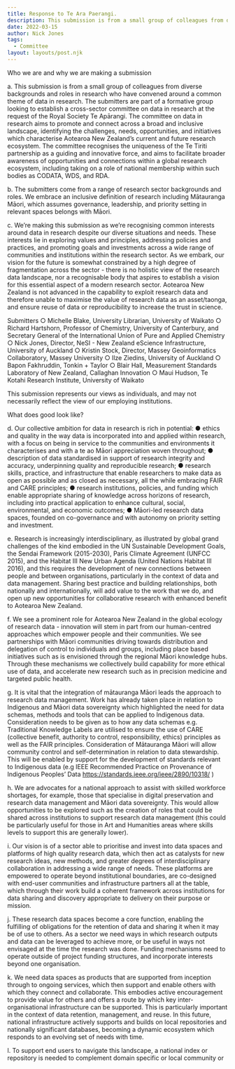 ```yaml
---
title: Response to Te Ara Paerangi.
description: This submission is from a small group of colleagues from diverse backgrounds and roles in research who have convened around a common theme of data in research. The submitters are part of a formative group looking to establish a cross-sector committee on data in research at the request of the Royal Society Te Apārangi.
date: 2022-03-15
author: Nick Jones
tags:
  - Committee
layout: layouts/post.njk
---
```


Who we are and why we are making a submission

a. This submission is from a small group of colleagues from diverse backgrounds and roles in research who have convened around a common theme of data in research. The submitters are part of a formative group looking to establish a cross-sector committee on data in research at the request of the Royal Society Te Apārangi. The committee on data in research aims to promote and connect across a broad and inclusive landscape, identifying the challenges, needs, opportunities, and initiatives which characterise Aotearoa New Zealand’s current and future research ecosystem. The committee recognises the uniqueness of the Te Tiriti partnership as a guiding and innovative force, and aims to facilitate broader awareness of opportunities and connections within a global research ecosystem, including taking on a role of national membership within such bodies as CODATA, WDS, and RDA.

b. The submitters come from a range of research sector backgrounds and roles. We embrace an inclusive definition of research including Mātauranga Māori, which assumes governance, leadership, and priority setting in relevant spaces belongs with Māori.

c. We’re making this submission as we’re recognising common interests around data in research despite our diverse situations and needs. These interests lie in exploring values and principles, addressing policies and practices, and promoting goals and investments across a wide range of communities and institutions within the research sector. As we embark, our vision for the future is somewhat constrained by a high degree of fragmentation across the sector - there is no holistic view of the research data landscape, nor a recognisable body that aspires to establish a vision for this essential aspect of a modern research sector. Aotearoa New Zealand is not advanced in the capability to exploit research data and therefore unable to maximise the value of research data as an asset/taonga, and ensure reuse of data or reproducibility to increase the trust in science.

Submitters
○ Michelle Blake, University Librarian, University of Waikato
○ Richard Hartshorn, Professor of Chemistry, University of Canterbury, and Secretary General of the
International Union of Pure and Applied Chemistry
○ Nick Jones, Director, NeSI - New Zealand eScience Infrastructure, University of Auckland
○ Kristin Stock, Director, Massey Geoinformatics Collaboratory, Massey University
○ Ilze Ziedins, University of Auckland
○ Bapon Fakhruddin, Tonkin + Taylor
○ Blair Hall, Measurement Standards Laboratory of New Zealand, Callaghan Innovation
○ Maui Hudson, Te Kotahi Research Institute, University of Waikato

This submission represents our views as individuals, and may not necessarily reflect the view of our employing
institutions.

What does good look like?

d. Our collective ambition for data in research is rich in potential:
● ethics and quality in the way data is incorporated into and applied within research, with a focus on being in service to the communities and environments it characterises and with a te ao Māori appreciation woven throughout;
● description of data standardised in support of research integrity and accuracy, underpinning quality and reproducible research;
● research skills, practice, and infrastructure that enable researchers to make data as open as possible and as closed as necessary, all the while embracing FAIR and CARE principles;
● research institutions, policies, and funding which enable appropriate sharing of knowledge across horizons of research, including into practical application to enhance cultural, social, environmental, and economic outcomes;
● Māori-led research data spaces, founded on co-governance and with autonomy on priority setting and investment.

e. Research is increasingly interdisciplinary, as illustrated by global grand challenges of the kind embodied in the UN Sustainable Development Goals, the Sendai Framework (2015-2030), Paris Climate Agreement (UNFCC 2015), and the Habitat III New Urban Agenda (United Nations Habitat III 2016), and this requires the development of new connections between people and between organisations, particularly in the context of data and data management. Sharing best practice and building relationships, both nationally and internationally, will add value to the work that we do, and open up new opportunities for collaborative research with enhanced benefit to Aotearoa New Zealand.

f. We see a prominent role for Aotearoa New Zealand in the global ecology of research data - innovation will stem in part from our human-centred approaches which empower people and their communities. We see partnerships with Māori communities driving towards distribution and delegation of control to individuals and groups, including place based initiatives such as is envisioned through the regional Māori knowledge hubs. Through these mechanisms we collectively build capability for more ethical use of data, and accelerate new research such as in precision medicine and targeted public health.

g. It is vital that the integration of mātauranga Māori leads the approach to research data management. Work has already taken place in relation to Indigenous and Māori data sovereignty which highlighted the need for data schemas, methods and tools that can be applied to Indigenous data. Consideration needs to be given as to how any data schemas e.g. Traditional Knowledge Labels are utilised to ensure the use of CARE (collective benefit, authority to control, responsibility, ethics) principles as well as the FAIR principles. Consideration of Mātauranga Māori will allow community control and self-determination in relation to data stewardship. This will be enabled by support for the development of standards relevant to Indigenous data (e.g IEEE Recommended Practice on Provenance of Indigenous Peoples’ Data https://standards.ieee.org/ieee/2890/10318/ )

h. We are advocates for a national approach to assist with skilled workforce shortages, for example, those that specialise in digital preservation and research data management and Māori data sovereignty. This would allow opportunities to be explored such as the creation of roles that could be shared across institutions to support research data management (this could be particularly useful for those in Art and Humanities areas where skills levels to support this are generally lower).

i. Our vision is of a sector able to prioritise and invest into data spaces and platforms of high quality research data, which then act as catalysts for new research ideas, new methods, and greater degrees of interdisciplinary collaboration in addressing a wide range of needs. These platforms are empowered to operate beyond institutional boundaries, are co-designed with end-user communities and infrastructure partners all at the table, which through their work build a coherent framework across institutions for data sharing and discovery appropriate to delivery on their purpose or mission.

j. These research data spaces become a core function, enabling the fulfilling of obligations for the retention of data and sharing it when it may be of use to others. As a sector we need ways in which research outputs and data can be leveraged to achieve more, or be useful in ways not envisaged at the time the research was done. Funding mechanisms need to operate outside of project funding structures, and incorporate interests beyond one organisation.

k. We need data spaces as products that are supported from inception through to ongoing services, which then support and enable others with which they connect and collaborate. This embodies active encouragement to provide value for others and offers a route by which key inter-organisational infrastructure can be supported. This is particularly important in the context of data retention, management, and reuse. In this future, national infrastructure actively supports and builds on local repositories and nationally significant databases, becoming a dynamic ecosystem which responds to an evolving set of needs with time.

l. To support end users to navigate this landscape, a national index or repository is needed to complement domain specific or local community or